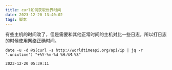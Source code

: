 ```yaml
---
title: curl如何获取世界时间
date: 2023-12-20 13:40:02
tags: 脚本
---
```


有些主机的时间改了，但是需要和其他正常时间的主机对比一些日志，所以打日志的时候使用网络正确时间。

```shell
date -u -d @$(curl -s http://worldtimeapi.org/api/ip | jq -r '.unixtime') "+%Y-%m-%d %H:%M:%S"

2023-12-20 05:39:11
```